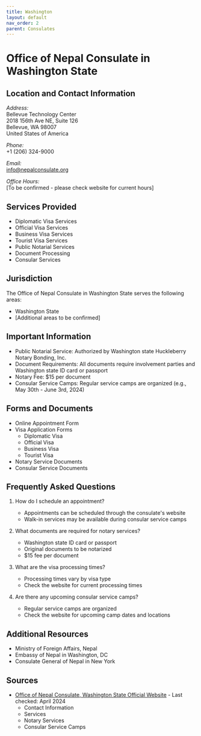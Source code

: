 ```yaml
---
title: Washington
layout: default
nav_order: 2
parent: Consulates
---
```


# Office of Nepal Consulate in Washington State

## Location and Contact Information

*Address:*  
Bellevue Technology Center  
2018 156th Ave NE, Suite 126  
Bellevue, WA 98007  
United States of America

*Phone:*  
+1 (206) 324-9000

*Email:*  
info@nepalconsulate.org

*Office Hours:*  
[To be confirmed - please check website for current hours]

## Services Provided

- Diplomatic Visa Services
- Official Visa Services
- Business Visa Services
- Tourist Visa Services
- Public Notarial Services
- Document Processing
- Consular Services

## Jurisdiction

The Office of Nepal Consulate in Washington State serves the following areas:
- Washington State
- [Additional areas to be confirmed]

## Important Information

- Public Notarial Service: Authorized by Washington state Huckleberry Notary Bonding, Inc.
- Document Requirements: All documents require involvement parties and Washington state ID card or passport
- Notary Fee: $15 per document
- Consular Service Camps: Regular service camps are organized (e.g., May 30th - June 3rd, 2024)

## Forms and Documents

- Online Appointment Form
- Visa Application Forms
  - Diplomatic Visa
  - Official Visa
  - Business Visa
  - Tourist Visa
- Notary Service Documents
- Consular Service Documents

## Frequently Asked Questions

1. How do I schedule an appointment?
   - Appointments can be scheduled through the consulate's website
   - Walk-in services may be available during consular service camps

2. What documents are required for notary services?
   - Washington state ID card or passport
   - Original documents to be notarized
   - $15 fee per document

3. What are the visa processing times?
   - Processing times vary by visa type
   - Check the website for current processing times

4. Are there any upcoming consular service camps?
   - Regular service camps are organized
   - Check the website for upcoming camp dates and locations

## Additional Resources

- Ministry of Foreign Affairs, Nepal
- Embassy of Nepal in Washington, DC
- Consulate General of Nepal in New York

## Sources

- [Office of Nepal Consulate, Washington State Official Website](https://nepalconsulate.org) - Last checked: April 2024
  - Contact Information
  - Services
  - Notary Services
  - Consular Service Camps 